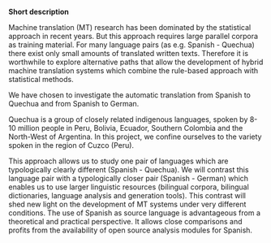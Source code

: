 **Short description**

Machine translation (MT) research has been dominated by the statistical approach in recent years. But this approach requires large parallel corpora as training material. For many language pairs (as e.g. Spanish - Quechua) there exist only small amounts of translated written texts. Therefore it is worthwhile to explore alternative paths that allow the development of hybrid machine translation systems which combine the rule-based approach with statistical methods.

We have chosen to investigate the automatic translation from Spanish to Quechua and from Spanish to German.

Quechua is a group of closely related indigenous languages, spoken by 8-10 million people in Peru, Bolivia, Ecuador, Southern Colombia and the North-West of Argentina. In this project, we confine ourselves to the variety spoken in the region of Cuzco (Peru).

This approach allows us to study one pair of languages which are typologically clearly different (Spanish - Quechua). We will contrast this language pair with a typologically closer pair (Spanish - German) which enables us to use larger linguistic resources (bilingual corpora, bilingual dictionaries, language analysis and generation tools). This contrast will shed new light on the development of MT systems under very different conditions. The use of Spanish as source language is advantageous from a theoretical and practical perspective. It allows close comparisons and profits from the availability of open source analysis modules for Spanish.